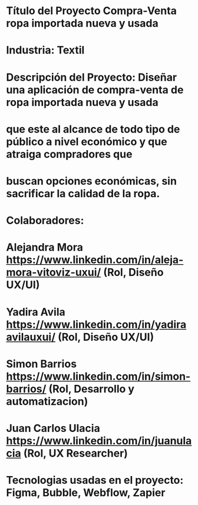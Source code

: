 # Título del Proyecto Compra-Venta ropa importada nueva y usada
# Industria: Textil
# Descripción del Proyecto: Diseñar una aplicación de compra-venta de ropa importada nueva y usada
# que este al alcance de todo tipo de público a nivel económico y que atraiga compradores que 
# buscan opciones económicas, sin sacrificar la calidad de la ropa.
# Colaboradores:
# Alejandra Mora https://www.linkedin.com/in/aleja-mora-vitoviz-uxui/ (Rol, Diseño UX/UI)
# Yadira Avila https://www.linkedin.com/in/yadiraavilauxui/ (Rol, Diseño UX/UI)
# Simon Barrios https://www.linkedin.com/in/simon-barrios/ (Rol, Desarrollo y automatizacion)
# Juan Carlos Ulacia https://www.linkedin.com/in/juanulacia (Rol, UX Researcher)
# Tecnologias usadas en el proyecto: Figma, Bubble, Webflow, Zapier


